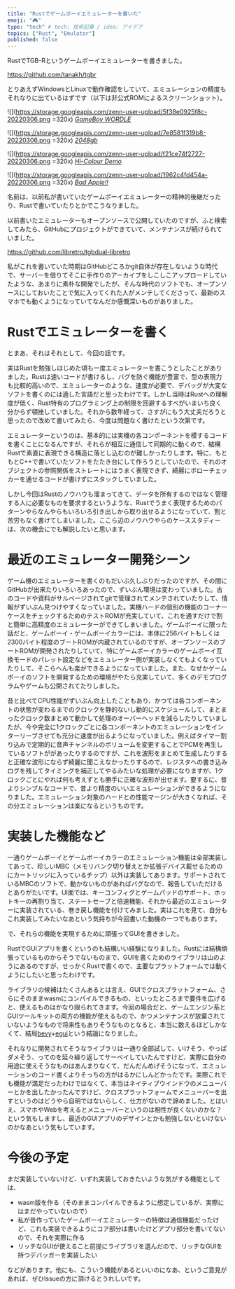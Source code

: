 ```yaml
---
title: "Rustでゲームボーイエミュレーターを書いた"
emoji: "🎮"
type: "tech" # tech: 技術記事 / idea: アイデア
topics: ["Rust", "Emulator"]
published: false
---
```


RustでTGB-Rというゲームボーイエミュレーターを書きました。

https://github.com/tanakh/tgbr

とりあえずWindowsとLinuxで動作確認をしていて、エミュレーションの精度もそれなりに出ているはずです（以下は非公式ROMによるスクリーンショット）。

![](https://storage.googleapis.com/zenn-user-upload/5f38e0925f8c-20220306.png =320x)
*[GameBoy WORDLE](https://nezza.github.io/gbwordle/roms.html)*

![](https://storage.googleapis.com/zenn-user-upload/7e8581f319b8-20220306.png =320x)
*[2048gb](https://gbhh.avivace.com/game/2048gb)*

![](https://storage.googleapis.com/zenn-user-upload/f21ce74f2727-20220306.png =320x)
*[Hi-Colour Demo](https://gbhh.avivace.com/game/hi-colour-demo)*

![](https://storage.googleapis.com/zenn-user-upload/1962c4fd454a-20220306.png =320x)
*[Bad Apple!!](https://gbhh.avivace.com/game/bad-apple)*

名前は、以前私が書いていたゲームボーイエミュレーターの精神的後継だったり、Rustで書いていたりとかでこうなりました。

以前書いたエミュレーターもオープンソースで公開していたのですが、ふと検索してみたら、GitHubにプロジェクトができていて、メンテナンスが続けられていました。

 https://github.com/libretro/tgbdual-libretro 

私がこれを書いていた時期はGitHubどころかgit自体が存在しないような時代で、サーバーを借りてそこに手作りのアーカイブをしこしこアップロードしていたような、あまりに素朴な開発でしたが、そんな時代のソフトでも、オープンソースにしておいたことで気に入ってくれた人がメンテしてくださって、最新のスマホでも動くようになっていてなんだか感慨深いものがありました。


# Rustでエミュレーターを書く

とまあ、それはそれとして、今回の話です。

実はRustを勉強しはじめた頃も一度エミュレーターを書こうとしたことがありました。Rustは速いコードが書けるし、バグを防ぐ機能が豊富で、型の表現力も比較的高いので、エミュレーターのような、速度が必要で、デバッグが大変なソフトを書くのには適した言語だと思ったわけです。しかし当時はRustへの理解度が低く、Rust特有のプログラミング上の制限を回避するすべがいまいち良く分からず頓挫していました。それから数年経って、さすがにもう大丈夫だろうと思ったので改めて書いてみたら、今度は問題なく書けたという次第です。

エミュレーターというのは、基本的には実機の各コンポーネントを模するコードを書くことになるんですが、それらが相互に通信して同期的に動くので、結構Rustで素直に表現できる構造に落とし込むのが難しかったりします。特に、もともとC++で書いていたソフトをたたき台にして作ろうとしていたので、それのオブジェクトの参照関係をストレートにはうまく表現できず、綺麗にボローチェッカーを通せるコードが書けずにスタックしていました。

しかし今回はRustのノウハウも溜まってきて、データを所有するのではなく管理する人に必要なものを要求するというような、Rustでうまく表現するためのパターンやらなんやらもいろいろ引き出しから取り出せるようになっていて、割と苦労もなく書けてしまいました。ここら辺のノウハウやらのケーススタディーは、次の機会にでも解説したいと思います。

# 最近のエミュレーター開発シーン

ゲーム機のエミュレーターを書くのもだいぶ久しぶりだったのですが、その間にGitHubが出来たりいろいろあったので、ずいぶん環境は変わっていました。古のコードや資料がサルベージされてgitで管理されてメンテされていたりして、情報がずいぶん見つけやすくなっていました。実機ハードの個別の機能のコーナーケースをチェックするためのテストROMが充実していて、これを通すだけで割と簡単に高精度のエミュレーターができてしまいました。ゲームボーイに限った話だと、ゲームボーイ・ゲームボーイカラーには、本体に256バイトもしくは2300バイト程度のブートROMが内蔵されているのですが、オープンソースのブートROMが開発されたりしていて、特にゲームボーイカラーのゲームボーイ互換モードのパレット設定などをエミュレーター側が実装しなくてもよくなっていたりして、そこらへんも楽ができるようになっていました。また、なぜかゲームボーイのソフトを開発するための環境がやたら充実していて、多くのデモプログラムやゲームも公開されてたりしました。

昔と比べてCPU性能がずいぶん向上したこともあり、かつては各コンポーネントの状態が変わるまでのクロックを静的ないし動的にスケジュールして、まとまったクロック数まとめて動かして処理のオーバーヘッドを減らしたりしていましたが、今や完全に1クロックごとに各コンポーネントのエミュレーションをインターリーブさせても充分に速度が出るようになっていました。例えばタイマー割り込みで定期的に音声チャンネルのボリュームを変更することでPCMを再生しているソフトががあったりするのですが、これを波形をまとめて生成したりすると正確な波形にならず綺麗に聞こえなかったりするので、レジスタへの書き込みログを残してタイミングを補正してやるみたいな処理が必要になりますが、1クロックごとにやれば何も考えずとも勝手に正確な波形が出せます。要するに、昔よりシンプルなコードで、昔より精度のいいエミュレーションができるようになりました。エミュレーション対象のハードとの性能マージンが大きくなれば、その分エミュレーションは楽になるというものです。

# 実装した機能など

一通りゲームボーイとゲームボーイカラーのエミュレーション機能は全部実装してあって、珍しいMBC（メモリバンク切り替えとか拡張デバイス載せるためのにカートリッジに入っているチップ）以外は実装してあります。サポートされているMBCのソフトで、動かないものがあればバグなので、報告していただけるとありがたいです。UI面では、キーコンフィグとゲームパッドのサポート、ホットキーの再割り当て、ステートセーブと倍速機能、それから最近のエミュレーターに実装されている、巻き戻し機能を付けてみました。実はこれを見て、自分もこれ実装してみたいなあという気持ちが今回書いた動機の一つでもあります。

で、それらの機能を実現するために頑張ってGUIを書きました。

RustでGUIアプリを書くというのも結構いい経験になりました。Rustには結構頑張っているものからそうでないものまで、GUIを書くためのライブラリは山のようにあるのですが、せっかくRustで書くので、主要なプラットフォームでは動くようにしたいと思ったわけです。

ライブラリの候補はたくさんあるとは言え、GUIでクロスプラットフォーム、さらにそのままwasmにコンパイルできるもの、といったところまで要件を広げると、使えるものはかなり限られてきます。今回の場合だと、ゲームエンジン系とGUIツールキットの両方の機能が使えるもので、かつメンテナンスが放棄されていないようなもので将来性もありそうなものとなると、本当に数えるほどしかなくて、結局[bevy](https://bevyengine.org/)+[egui](https://github.com/emilk/egui)という結論になりました。

それなりに開発されてそうなライブラリは一通り全部試して、いけそう、やっぱダメそう、ってのを延々繰り返してサーベイしていたんですけど、実際に自分の用途に使えそうなものはあんまりなくて、だんだんめげそうになって、エミュレーションのコード書くよりそっちの方がはるかにしんどかったです。実際これでも機能が満足だったわけではなくて、本当はネイティブウインドウのメニューバーとかを出したかったんですけど、クロスプラットフォームでメニューバーを出すというのはどうやら自明ではないらしく、仕方がないので諦めました。とはいえ、スマホやWebを考えるとメニューバーというのは相性が良くないのかな？という気もしますし、最近のGUIアプリのデザインとかも勉強しないといけないのかなあという気もしています。

# 今後の予定

まだ実装していないけど、いずれ実装しておきたいような気がする機能としては、

* wasm版を作る（そのままコンパイルできるように想定しているが、実際にはまだやっていないので）
* 私が昔作っていたゲームボーイエミュレーターの特徴は通信機能だったけど、これも実装できるようにコア部分は書いたけどアプリ部分を書いてないので、それを実際に作る
* リッチなGUIが使えること前提にライブラリを選んだので、リッチなGUIを持つデバッガーを実装したい

などがあります。他にも、こういう機能があるといいのになあ、というご意見があれば、ぜひIssueの方に頂けるとうれしいです。
